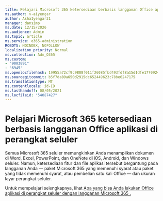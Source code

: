 ```yaml
---
title: Pelajari Microsoft 365 ketersediaan berbasis langganan Office aplikasi di perangkat seluler
ms.author: v-aiyengar
author: AshaIyengar21
manager: dansimp
ms.date: 12/15/2020
ms.audience: Admin
ms.topic: article
ms.service: o365-administration
ROBOTS: NOINDEX, NOFOLLOW
localization_priority: Normal
ms.collection: Adm_O365
ms.custom:
- "9003891"
- "6945"
ms.openlocfilehash: 19955a72cf9c9888f011f26085fbd493fdf8a15d1dfe17709244497f52be02d7
ms.sourcegitcommit: b5f7da89a650d2915dc652449623c78be6247175
ms.translationtype: MT
ms.contentlocale: id-ID
ms.lasthandoff: 08/05/2021
ms.locfileid: "54087427"
---
```

# <a name="learn-about-microsoft-365-subscriptionbased-availability-of-office-apps-features-on-mobile-devices"></a>Pelajari Microsoft 365 ketersediaan berbasis langganan Office aplikasi di perangkat seluler

Semua Microsoft 365 seluler memungkinkan Anda menampilkan dokumen di Word, Excel, PowerPoint, dan OneNote di iOS, Android, dan Windows seluler. Namun, ketersediaan fitur dan file aplikasi tersebut bergantung pada langganan Anda — paket Microsoft 365 yang memenuhi syarat atau paket yang tidak memenuhi syarat, atau pembelian satu kali Office — dan ukuran layar perangkat seluler.

Untuk mempelajari selengkapnya, lihat [Apa yang bisa Anda lakukan Office aplikasi di perangkat seluler dengan langganan Microsoft 365 .](https://go.microsoft.com/fwlink/?linkid=2135575) 